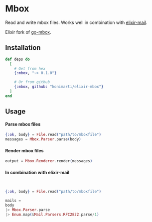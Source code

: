 # Mbox

Read and write mbox files. Works well in combination with
[elixir-mail](http://github.com/DockYard/elixir-mail).

Elixir fork of [go-mbox](http://www.github.com/emersion/go-mbox).

## Installation

```elixir
def deps do
  [
    # Get from hex
    {:mbox, "~> 0.1.0"}

    # Or from github
    {:mbox, github: "konimarti/elixir-mbox"}
  ]
end
```

## Usage

#### Parse mbox files

```elixir
{:ok, body} = File.read("path/to/mboxfile")
messages = Mbox.Parser.parse(body)
```

#### Render mbox files

```elixir
output = Mbox.Renderer.render(messages)
```

#### In combination with elixir-mail

```elixir


{:ok, body} = File.read("path/to/mboxfile")

mails =
body
|> Mbox.Parser.parse
|> Enum.map(&Mail.Parsers.RFC2822.parse/1)
```
